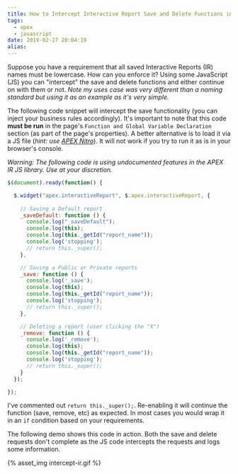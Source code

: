 ```yaml
---
title: How to Intercept Interactive Report Save and Delete Functions in APEX
tags:
  - apex
  - javascript
date: 2019-02-27 20:04:19
alias:
---
```



Suppose you have a requirement that all saved Interactive Reports (IR) names must be lowercase. How can you enforce it? Using some JavaScript (JS) you can "intercept" the save and delete functions and either continue on with them or not. _Note my uses case was very different than a naming standard but using it as an example as it's very simple._


The following code snippet will intercept the save functionality (you can inject your business rules accordingly). It's important to note that this code **must be run** in the page's `Function and Global Variable Declaration` section (as part of the page's properties). A better alternative is to load it via a JS file (_hint: use [APEX Nitro](https://github.com/OraOpenSource/apex-nitro)_). It will not work if you try to run it as is in your browser's console.

<span class="talkapex-warning">_Warning: The following code is using undocumented features in the APEX IR JS library. Use at your discretion._</span>

```javascript
$(document).ready(function() {

  $.widget("apex.interactiveReport", $.apex.interactiveReport, {
    
    // Saving a Default report
    _saveDefault: function () {
      console.log("_saveDefault");
      console.log(this);
      console.log(this._getId("report_name"));
      console.log('stopping');
      // return this._super();
    },

    // Saving a Public or Private reports
    _save: function () {
      console.log('_save');
      console.log(this);
      console.log(this._getId("report_name"));
      console.log('stopping');
      // return this._super();
    },

    // Deleting a report (user clicking the "X")
    _remove: function () {
      console.log('_remove');
      console.log(this);
      console.log(this._getId("report_name"));
      console.log('stopping');
      // return this._super();
    }
  });

});
```

I've commented out `return this._super();`. Re-enabling it will continue the function (save, remove, etc) as expected. In most cases you would wrap it in an `if` condition based on your requirements.

The following demo shows this code in action. Both the save and delete requests don't complete as the JS code intercepts the requests and logs some information.

{% asset_img intercept-ir.gif %}

